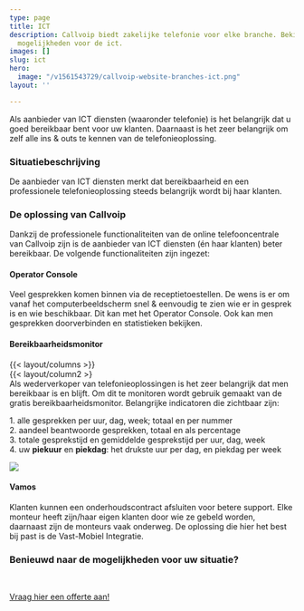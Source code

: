 ```yaml
---
type: page
title: ICT
description: Callvoip biedt zakelijke telefonie voor elke branche. Bekijk hier de
  mogelijkheden voor de ict.
images: []
slug: ict
hero:
  image: "/v1561543729/callvoip-website-branches-ict.png"
layout: ''

---
```

Als aanbieder van ICT diensten (waaronder telefonie) is het belangrijk dat u goed bereikbaar bent voor uw klanten. Daarnaast is het zeer belangrijk om zelf alle ins & outs te kennen van de telefonieoplossing.

### Situatiebeschrijving

De aanbieder van ICT diensten merkt dat bereikbaarheid en een professionele telefonieoplossing steeds belangrijk wordt bij haar klanten. 

### De oplossing van Callvoip

Dankzij de professionele functionaliteiten van de online telefooncentrale van Callvoip zijn is de aanbieder van ICT diensten (én haar klanten) beter bereikbaar. De volgende functionaliteiten zijn ingezet:

#### Operator Console

Veel gesprekken komen binnen via de receptietoestellen. De wens is er om vanaf het computerbeeldscherm snel & eenvoudig te zien wie er in gesprek is en wie beschikbaar. Dit kan met het Operator Console. Ook kan men gesprekken doorverbinden en statistieken bekijken.

#### Bereikbaarheidsmonitor

{{< layout/columns >}}  
 {{< layout/column2 >}  
Als wederverkoper van telefonieoplossingen is het zeer belangrijk dat men bereikbaar is en blijft. Om dit te monitoren wordt gebruik gemaakt van de gratis bereikbaarheidsmonitor. Belangrijke indicatoren die zichtbaar zijn:

1\. alle gesprekken per uur, dag, week; totaal en per nummer  
2\. aandeel beantwoorde gesprekken, totaal en als percentage  
3\. totale gesprekstijd en gemiddelde gesprekstijd per uur, dag, week  
4\. uw **piekuur** en **piekdag**: het drukste uur per dag, en piekdag per week  
  
![](https://res.cloudinary.com/callvoip/image/upload/v1563355159/callvoip-website-bereikbaarheidsmonitor2.png)

#### Vamos

Klanten kunnen een onderhoudscontract afsluiten voor betere support. Elke monteur heeft zijn/haar eigen klanten door wie ze gebeld worden, daarnaast zijn de monteurs vaak onderweg. De oplossing die hier het best bij past is de Vast-Mobiel Integratie. 

### Benieuwd naar de mogelijkheden voor uw situatie?

<br>

<a href="/offerte/" class="button">Vraag hier een offerte aan!</a>
